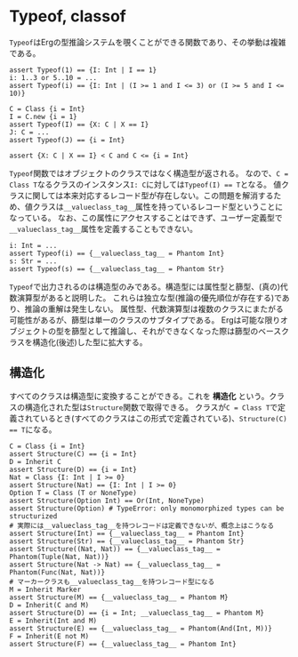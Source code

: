 # Typeof, classof

`Typeof`はErgの型推論システムを覗くことができる関数であり、その挙動は複雑である。

```erg
assert Typeof(1) == {I: Int | I == 1}
i: 1..3 or 5..10 = ...
assert Typeof(i) == {I: Int | (I >= 1 and I <= 3) or (I >= 5 and I <= 10)}

C = Class {i = Int}
I = C.new {i = 1}
assert Typeof(I) == {X: C | X == I}
J: C = ...
assert Typeof(J) == {i = Int}

assert {X: C | X == I} < C and C <= {i = Int}
```

`Typeof`関数ではオブジェクトのクラスではなく構造型が返される。
なので、`C = Class T`なるクラスのインスタンス`I: C`に対しては`Typeof(I) == T`となる。
値クラスに関しては本来対応するレコード型が存在しない。この問題を解消するため、値クラスは`__valueclass_tag__`属性を持っているレコード型ということになっている。
なお、この属性にアクセスすることはできず、ユーザー定義型で`__valueclass_tag__`属性を定義することもできない。

```erg
i: Int = ...
assert Typeof(i) == {__valueclass_tag__ = Phantom Int}
s: Str = ...
assert Typeof(s) == {__valueclass_tag__ = Phantom Str}
```

`Typeof`で出力されるのは構造型のみである。構造型には属性型と篩型、(真の)代数演算型があると説明した。
これらは独立な型(推論の優先順位が存在する)であり、推論の重解は発生しない。
属性型、代数演算型は複数のクラスにまたがる可能性があるが、篩型は単一のクラスのサブタイプである。
Ergは可能な限りオブジェクトの型を篩型として推論し、それができなくなった際は篩型のベースクラスを構造化(後述)した型に拡大する。

## 構造化

すべてのクラスは構造型に変換することができる。これを __構造化__ という。クラスの構造化された型は`Structure`関数で取得できる。
クラスが`C = Class T`で定義されているとき(すべてのクラスはこの形式で定義されている)、`Structure(C) == T`になる。

```erg
C = Class {i = Int}
assert Structure(C) == {i = Int}
D = Inherit C
assert Structure(D) == {i = Int}
Nat = Class {I: Int | I >= 0}
assert Structure(Nat) == {I: Int | I >= 0}
Option T = Class (T or NoneType)
assert Structure(Option Int) == Or(Int, NoneType)
assert Structure(Option) # TypeError: only monomorphized types can be structurized
# 実際には__valueclass_tag__を持つレコードは定義できないが、概念上はこうなる
assert Structure(Int) == {__valueclass_tag__ = Phantom Int}
assert Structure(Str) == {__valueclass_tag__ = Phantom Str}
assert Structure((Nat, Nat)) == {__valueclass_tag__ = Phantom(Tuple(Nat, Nat))}
assert Structure(Nat -> Nat) == {__valueclass_tag__ = Phantom(Func(Nat, Nat))}
# マーカークラスも__valueclass_tag__を持つレコード型になる
M = Inherit Marker
assert Structure(M) == {__valueclass_tag__ = Phantom M}
D = Inherit(C and M)
assert Structure(D) == {i = Int; __valueclass_tag__ = Phantom M}
E = Inherit(Int and M)
assert Structure(E) == {__valueclass_tag__ = Phantom(And(Int, M))}
F = Inherit(E not M)
assert Structure(F) == {__valueclass_tag__ = Phantom Int}
```
